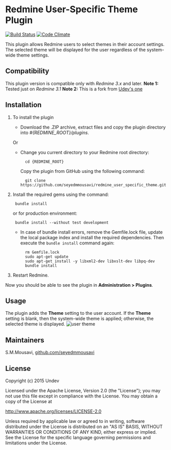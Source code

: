 # Redmine User-Specific Theme Plugin

[![Build Status](https://travis-ci.org/Undev/redmine_user_specific_theme.png)](https://travis-ci.org/Undev/redmine_user_specific_theme)
[![Code Climate](https://codeclimate.com/github/Undev/redmine_user_specific_theme.png)](https://codeclimate.com/github/Undev/redmine_user_specific_theme)

This plugin allows Redmine users to select themes in their account settings. The selected theme will be displayed for the user regardless of the system-wide theme settings.

## Compatibility

This plugin version is compatible only with *Redmine 3.x* and later.
**Note 1:** Tested just on *Redmine 3.1*
**Note 2:** This is a fork from [Udev's one](https://github.com/Undev/redmine_user_specific_theme)  

## Installation

1. To install the plugin
    * Download the .ZIP archive, extract files and copy the plugin directory into *#{REDMINE_ROOT}/plugins*.
    
    Or

    * Change you current directory to your Redmine root directory:  

            cd {REDMINE_ROOT}
 
      Copy the plugin from GitHub using the following command:

            git clone https://github.com/seyedmmousavi/redmine_user_specific_theme.git

2. Install the required gems using the command:  

        bundle install

   or for production environment:
        
        bundle install --without test development

    * In case of bundle install errors, remove the Gemfile.lock file, update the local package index and install the required dependencies. Then execute the `bundle install` command again:  

            rm Gemfile.lock
            sudo apt-get update
            sudo apt-get install -y libxml2-dev libxslt-dev libpq-dev
            bundle install

3. Restart Redmine.

Now you should be able to see the plugin in **Administration > Plugins**.

## Usage

The plugin adds the **Theme** setting to the user account. If the **Theme** setting is blank, then the system-wide theme is applied; otherwise, the selected theme is displayed.
![user theme](user_specific_theme_1.png)

## Maintainers

S.M.Mousavi, [github.com/seyedmmousavi](https://github.com/seyedmmousavi)

## License

Copyright (c) 2015 Undev

Licensed under the Apache License, Version 2.0 (the "License");
you may not use this file except in compliance with the License.
You may obtain a copy of the License at

http://www.apache.org/licenses/LICENSE-2.0

Unless required by applicable law or agreed to in writing, software
distributed under the License is distributed on an "AS IS" BASIS,
WITHOUT WARRANTIES OR CONDITIONS OF ANY KIND, either express or implied.
See the License for the specific language governing permissions and
limitations under the License.
